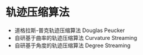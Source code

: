# 轨迹压缩算法
+ 道格拉斯-普克轨迹压缩算法 Douglas Peucker
+ 自研基于曲率的轨迹压缩算法 Curvature Streaming
+ 自研基于角度的轨迹压缩算法 Degree Streaming